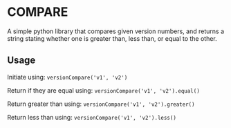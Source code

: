 # COMPARE
A simple python library that compares given version numbers, and returns a string stating whether one is greater than, less than, or equal to the other.

## Usage
Initiate using: `versionCompare('v1', 'v2')`

Return if they are equal using: `versionCompare('v1', 'v2').equal()`

Return greater than using: `versionCompare('v1', 'v2').greater()`

Return less than using: `versionCompare('v1', 'v2').less()`
